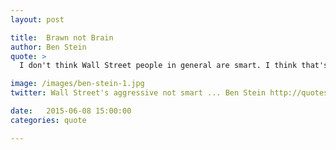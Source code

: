 ```yaml
---
layout: post

title:  Brawn not Brain
author: Ben Stein
quote: >
  I don't think Wall Street people in general are smart. I think that's one of the biggest myths in American lore. They're tough, aggressive, greedy, quick thinking but I don't think they're particularly smart at all.

image: /images/ben-stein-1.jpg
twitter: Wall Street's aggressive not smart ... Ben Stein http://quotes.stockflare.com/

date:   2015-06-08 15:00:00
categories: quote

---
```



